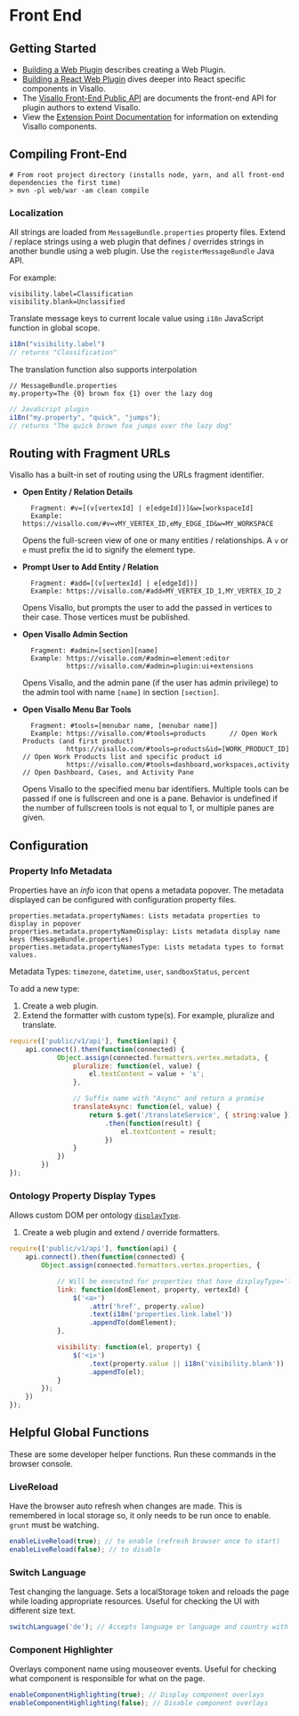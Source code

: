 # Front End

## Getting Started

* [Building a Web Plugin](../tutorials/webplugin.md) describes creating a Web Plugin.
* [Building a React Web Plugin](../tutorials/webplugin-react.md) dives deeper into React specific components in Visallo.
* The [Visallo Front-End Public API](../javascript/module-public_v1_api.html) are documents the front-end API for plugin authors to extend Visallo.
* View the [Extension Point Documentation](../extension-points/front-end/index.md) for information on extending Visallo components.

## Compiling Front-End

    # From root project directory (installs node, yarn, and all front-end dependencies the first time)
    > mvn -pl web/war -am clean compile

### Localization

All strings are loaded from `MessageBundle.properties` property files. Extend / replace strings using a web plugin that defines / overrides strings in another bundle using a web plugin. Use the `registerMessageBundle` Java API.

For example:

    visibility.label=Classification
    visibility.blank=Unclassified

Translate message keys to current locale value using `i18n` JavaScript function in global scope.

```js
i18n("visibility.label")
// returns "Classification"
```

The translation function also supports interpolation

    // MessageBundle.properties
    my.property=The {0} brown fox {1} over the lazy dog

```js
// JavaScript plugin
i18n("my.property", "quick", "jumps");
// returns "The quick brown fox jumps over the lazy dog"
```

## Routing with Fragment URLs

Visallo has a built-in set of routing using the URLs fragment identifier.

* **Open Entity / Relation Details** 

        Fragment: #v=[(v[vertexId] | e[edgeId])]&w=[workspaceId]
        Example: https://visallo.com/#v=vMY_VERTEX_ID,eMy_EDGE_ID&w=MY_WORKSPACE

    Opens the full-screen view of one or many entities / relationships. A `v` or `e` must prefix the id to signify the element type.

* **Prompt User to Add Entity / Relation**

        Fragment: #add=[(v[vertexId] | e[edgeId])]
        Example: https://visallo.com/#add=MY_VERTEX_ID_1,MY_VERTEX_ID_2

    Opens Visallo, but prompts the user to add the passed in vertices to their case. Those vertices must be published.

* **Open Visallo Admin Section**
    
        Fragment: #admin=[section][name]
        Example: https://visallo.com/#admin=element:editor
                 https://visallo.com/#admin=plugin:ui+extensions

    Opens Visallo, and the admin pane (if the user has admin privilege) to the admin tool with name `[name]` in section `[section]`. 

* **Open Visallo Menu Bar Tools**

        Fragment: #tools=[menubar name, [menubar name]]
        Example: https://visallo.com/#tools=products      // Open Work Products (and first product)
                 https://visallo.com/#tools=products&id=[WORK_PRODUCT_ID] // Open Work Products list and specific product id
                 https://visallo.com/#tools=dashboard,workspaces,activity // Open Dashboard, Cases, and Activity Pane

    Opens Visallo to the specified menu bar identifiers. Multiple tools can be passed if one is fullscreen and one is a pane. Behavior is undefined if the number of fullscreen tools is not equal to 1, or multiple panes are given.

## Configuration

### Property Info Metadata

Properties have an *info* icon that opens a metadata popover. The metadata displayed can be configured with configuration property files.

    properties.metadata.propertyNames: Lists metadata properties to display in popover
    properties.metadata.propertyNameDisplay: Lists metadata display name keys (MessageBundle.properties)
    properties.metadata.propertyNamesType: Lists metadata types to format values.

Metadata Types: `timezone`, `datetime`, `user`, `sandboxStatus`, `percent`

To add a new type:

1. Create a web plugin.
2. Extend the formatter with custom type(s). For example, pluralize and translate. 

```js
require(['public/v1/api'], function(api) {
    api.connect().then(function(connected) {
            Object.assign(connected.formatters.vertex.metadata, {
                pluralize: function(el, value) {
                    el.textContent = value + 's';
                },

                // Suffix name with "Async" and return a promise
                translateAsync: function(el, value) {
                    return $.get('/translateService', { string:value })
                        .then(function(result) {
                            el.textContent = result;
                        })
                }
            })
        })
});
```

### Ontology Property Display Types

Allows custom DOM per ontology [`displayType`](../getting-started/ontology.md).

1. Create a web plugin and extend / override formatters.

```js
require(['public/v1/api'], function(api) {
    api.connect().then(function(connected) {
        Object.assign(connected.formatters.vertex.properties, {

            // Will be executed for properties that have displayType='link'
            link: function(domElement, property, vertexId) {
                $('<a>')
                    .attr('href', property.value)
                    .text(i18n('properties.link.label'))
                    .appendTo(domElement);
            },

            visibility: function(el, property) {
                $('<i>')
                    .text(property.value || i18n('visibility.blank'))
                    .appendTo(el);
            }
        });
    })
});
```

## Helpful Global Functions

These are some developer helper functions. Run these commands in the browser console.

### LiveReload

Have the browser auto refresh when changes are made. This is remembered in local storage so, it only needs to be run once to enable. `grunt` must be watching.

```js
enableLiveReload(true); // to enable (refresh browser once to start)
enableLiveReload(false); // to disable
```

### Switch Language

Test changing the language. Sets a localStorage token and reloads the page while loading appropriate resources. Useful for checking the UI with different size text.

```js
switchLanguage('de'); // Accepts language or language and country with "_". Ex: en_us
```

### Component Highlighter

Overlays component name using mouseover events. Useful for checking what component is responsible for what on the page.

```js
enableComponentHighlighting(true); // Display component overlays
enableComponentHighlighting(false); // Disable component overlays
```

